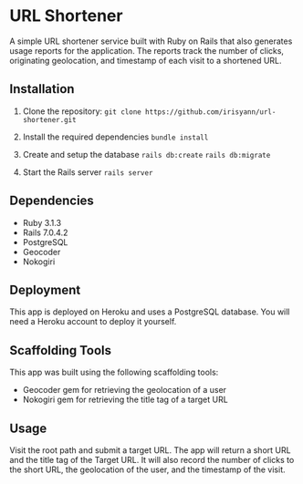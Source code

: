 # URL Shortener

A simple URL shortener service built with Ruby on Rails that also generates usage reports for the application. The reports track the number of clicks, originating geolocation, and timestamp of each visit to a shortened URL.

## Installation

1. Clone the repository:
`git clone https://github.com/irisyann/url-shortener.git`

2. Install the required dependencies
`bundle install`

3. Create and setup the database
`rails db:create`
`rails db:migrate`

4. Start the Rails server
`rails server`

## Dependencies

- Ruby 3.1.3
- Rails 7.0.4.2
- PostgreSQL
- Geocoder
- Nokogiri

## Deployment

This app is deployed on Heroku and uses a PostgreSQL database. 
You will need a Heroku account to deploy it yourself.

## Scaffolding Tools

This app was built using the following scaffolding tools:

- Geocoder gem for retrieving the geolocation of a user
- Nokogiri gem for retrieving the title tag of a target URL

## Usage

Visit the root path and submit a target URL. The app will return a short URL and the title tag of the Target URL. It will also record the number of clicks to the short URL, the geolocation of the user, and the timestamp of the visit.
